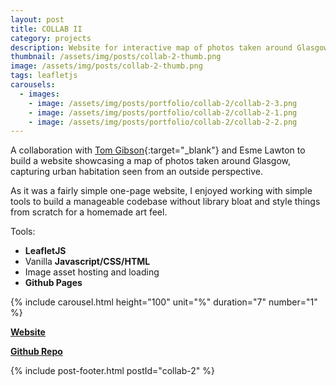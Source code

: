 ```yaml
---
layout: post
title: COLLAB II
category: projects
description: Website for interactive map of photos taken around Glasgow.
thumbnail: /assets/img/posts/collab-2-thumb.png
image: /assets/img/posts/collab-2-thumb.png
tags: leafletjs
carousels:
  - images: 
    - image: /assets/img/posts/portfolio/collab-2/collab-2-3.png
    - image: /assets/img/posts/portfolio/collab-2/collab-2-1.png
    - image: /assets/img/posts/portfolio/collab-2/collab-2-2.png
---
```


A collaboration with [Tom Gibson](https://sirtomgibson.com){:target="_blank"} and Esme Lawton to build a website
showcasing a map of photos taken around Glasgow, capturing urban habitation
seen from an outside perspective.

As it was a fairly simple one-page website, I enjoyed working
with simple tools to build a manageable codebase without
library bloat and style things from scratch for a homemade art feel.

Tools:
- <b>LeafletJS</b>
- Vanilla <b>Javascript/CSS/HTML</b>
- Image asset hosting and loading
- <b>Github Pages</b>


{% include carousel.html height="100" unit="%" duration="7" number="1" %}

[<b>Website</b>](https://thejester129.github.io/COLAB-II/)

[<b>Github Repo</b>](https://github.com/thejester129/COLAB-II)


{% include post-footer.html postId="collab-2" %}